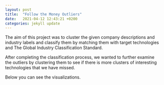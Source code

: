 ```yaml
---
layout: post
title:  "Follow the Money Outliers"
date:   2021-04-12 12:43:21 +0200
categories: jekyll update
---
```

The aim of this project was to cluster the given company descriptions and  industry labels and classify them by matching them with target technologies and The Global Industry Classification Standard.

After completing the classification process, we wanted to further examine the outliers by clustering them to see if there is more clusters of interesting technologies that we have missed.

Below you can see the visualizations.




